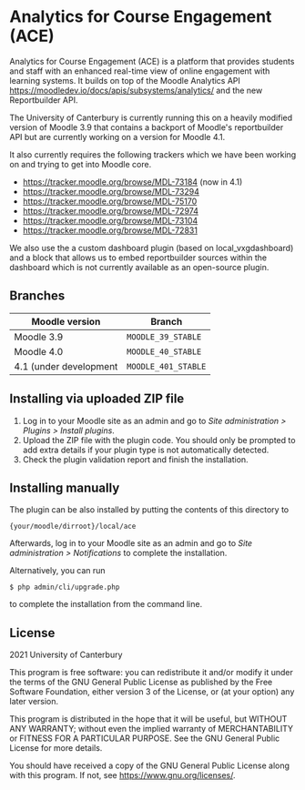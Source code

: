 # Analytics for Course Engagement (ACE) #

Analytics for Course Engagement (ACE) is a platform that provides students and staff with an enhanced real-time view of online engagement with learning systems. It builds on top of the Moodle Analytics API https://moodledev.io/docs/apis/subsystems/analytics/ and the new Reportbuilder API.

The University of Canterbury is currently running this on a heavily modified version of Moodle 3.9 that contains a backport of Moodle's reportbuilder API but are currently working on a version for Moodle 4.1.

It also currently requires the following trackers which we have been working on and trying to get into Moodle core.
* https://tracker.moodle.org/browse/MDL-73184 (now in 4.1)
* https://tracker.moodle.org/browse/MDL-73294 
* https://tracker.moodle.org/browse/MDL-75170
* https://tracker.moodle.org/browse/MDL-72974
* https://tracker.moodle.org/browse/MDL-73104
* https://tracker.moodle.org/browse/MDL-72831

We also use the a custom dashboard plugin (based on local_vxgdashboard) and a block that allows us to embed reportbuilder sources within the dashboard which is not currently available as an open-source plugin.

## Branches

| Moodle version    | Branch             |
| ----------------- | ------------------ |
| Moodle 3.9       | `MOODLE_39_STABLE` |
| Moodle 4.0       | `MOODLE_40_STABLE` |
| 4.1 (under development | `MOODLE_401_STABLE` |

## Installing via uploaded ZIP file ##

1. Log in to your Moodle site as an admin and go to _Site administration >
   Plugins > Install plugins_.
2. Upload the ZIP file with the plugin code. You should only be prompted to add
   extra details if your plugin type is not automatically detected.
3. Check the plugin validation report and finish the installation.

## Installing manually ##

The plugin can be also installed by putting the contents of this directory to

    {your/moodle/dirroot}/local/ace

Afterwards, log in to your Moodle site as an admin and go to _Site administration >
Notifications_ to complete the installation.

Alternatively, you can run

    $ php admin/cli/upgrade.php

to complete the installation from the command line.

## License ##

2021 University of Canterbury

This program is free software: you can redistribute it and/or modify it under
the terms of the GNU General Public License as published by the Free Software
Foundation, either version 3 of the License, or (at your option) any later
version.

This program is distributed in the hope that it will be useful, but WITHOUT ANY
WARRANTY; without even the implied warranty of MERCHANTABILITY or FITNESS FOR A
PARTICULAR PURPOSE.  See the GNU General Public License for more details.

You should have received a copy of the GNU General Public License along with
this program.  If not, see <https://www.gnu.org/licenses/>.

